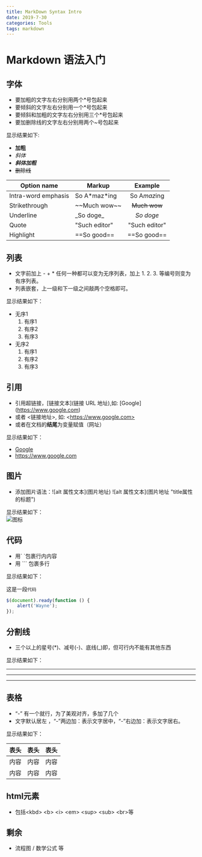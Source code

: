 ```yaml
---
title: MarkDown Syntax Intro
date: 2019-7-30
categories: Tools
tags: markdown
---
```

# Markdown 语法入门
## 字体

- 要加粗的文字左右分别用两个\*号包起来  
- 要倾斜的文字左右分别用一个\*号包起来  
- 要倾斜和加粗的文字左右分别用三个\*号包起来  
- 要加删除线的文字左右分别用两个\~号包起来 
 
显示结果如下: 
<!--more-->
- **加粗**  
- *斜体*  
- ***斜体加粗***  
- ~~删除线~~  


Option name         | Markup           |  Example    |
--------------------|------------------|:-----------:|
Intra-word emphasis | So A\*maz\*ing   | So A*maz*ing |
Strikethrough       | \~\~Much wow\~\~ | ~~Much wow~~ |
Underline           | \_So doge\_      | _So doge_    |
Quote               | \"Such editor\"  | "Such editor"|
Highlight           | \==So good\==    | ==So good==  |




## 列表

- 文字前加上 \- \+ \* 任何一种都可以变为无序列表，加上 1. 2. 3. 等编号则变为有序列表。
- 列表嵌套，上一级和下一级之间敲两个空格即可。

显示结果如下：  

* 无序1
  1. 有序1
  2. 有序2
  3. 有序3
* 无序2
  1. 有序1
  2. 有序2
  3. 有序3

## 引用

- 引用超链接，\[链接文本](链接 URL 地址),如: \[Google](https://www.google.com)
- 或者 <链接地址>, 如: \<https://www.google.com>
- 或者在文档的**结尾**为变量赋值（网址）

显示结果如下：

- [Google](https://www.google.com) 
- <https://www.google.com> 
	
## 图片

- 添加图片语法：\!\[alt 属性文本](图片地址)  \!\[alt 属性文本](图片地址 "title属性的标题") 

显示结果如下：  
![图标](https://www.google.com/url?sa=i&source=images&cd=&ved=2ahUKEwif3Yy11NzjAhXaR30KHb4oCf4QjRx6BAgBEAU&url=https%3A%2F%2Fwww.blog.google%2F&psig=AOvVaw016ik8oz3SNvau2l54VeLe&ust=1564576665173064)
	
## 代码

- 用\` \`包裹行内内容
- 用 \`\`\` 包裹多行

显示结果如下：

这是一段`代码`

```javascript
$(document).ready(function () {
    alert('Wayne');
});
```

## 分割线

- 三个以上的星号(*)、减号(-)、底线(_)即，但可行内不能有其他东西

显示结果如下：  

********* 
-----
_____

## 表格

- “-” 有一个就行，为了美观对齐，多加了几个
- 文字默认居左 ，“-”两边加：表示文字居中，“-”右边加：表示文字居右。

显示结果如下：  

表头|表头|表头
---|:--:|---:
内容|内容|内容
内容|内容|内容

## html元素

- 包括\<kbd\> \<b\> \<i\> \<em\> \<sup\> \<sub\> \<br\>等 


## 剩余

- 流程图 / 数学公式 等